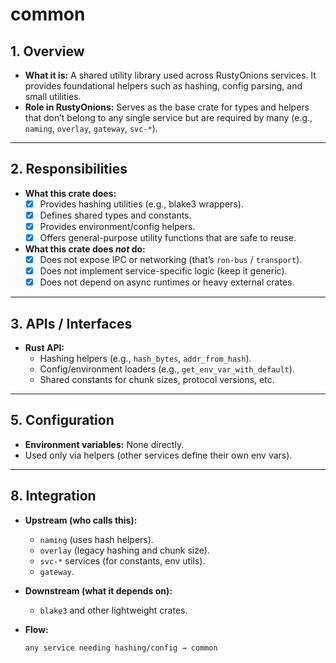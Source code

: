 # common

## 1. Overview
- **What it is:** A shared utility library used across RustyOnions services. It provides foundational helpers such as hashing, config parsing, and small utilities.  
- **Role in RustyOnions:** Serves as the base crate for types and helpers that don’t belong to any single service but are required by many (e.g., `naming`, `overlay`, `gateway`, `svc-*`).

---

## 2. Responsibilities
- **What this crate does:**
  - [x] Provides hashing utilities (e.g., blake3 wrappers).  
  - [x] Defines shared types and constants.  
  - [x] Provides environment/config helpers.  
  - [x] Offers general-purpose utility functions that are safe to reuse.  

- **What this crate does *not* do:**
  - [x] Does not expose IPC or networking (that’s `ron-bus` / `transport`).  
  - [x] Does not implement service-specific logic (keep it generic).  
  - [x] Does not depend on async runtimes or heavy external crates.  

---

## 3. APIs / Interfaces
- **Rust API:**
  - Hashing helpers (e.g., `hash_bytes`, `addr_from_hash`).  
  - Config/environment loaders (e.g., `get_env_var_with_default`).  
  - Shared constants for chunk sizes, protocol versions, etc.  

---

## 5. Configuration
- **Environment variables:** None directly.  
- Used only via helpers (other services define their own env vars).  

---

## 8. Integration
- **Upstream (who calls this):**  
  - `naming` (uses hash helpers).  
  - `overlay` (legacy hashing and chunk size).  
  - `svc-*` services (for constants, env utils).  
  - `gateway`.  

- **Downstream (what it depends on):**  
  - `blake3` and other lightweight crates.  

- **Flow:**  
  ```text
  any service needing hashing/config → common
```